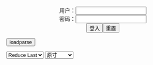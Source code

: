 <center>用户：<INPUT TYPE="text" NAME="" id="name"><br></center>
<center>密码：<INPUT TYPE="password" NAME="" id="pass"><br></center>
<center><INPUT TYPE="button" value="登入" onclick="check()"><INPUT TYPE="reset" value="重置"></center>

<div style="display: none" id="mdm" name="dmd">
  <button onclick="location.reload()">Cover 0</button>
</div>

<button style="display: none" name="dmd" onclick="toggleb()">toggle</button>
<button onclick="loadparse()">loadparse</button>

<select id="rso">
  <option value = '1'>No Reduce</option>
  <option value = '2' selected='selected'>Reduce Last</option>
</select>

<select id="hsp">
  <option value = '' selected='selected'>原寸</option>
  <option value = 'p=700/'>700</option>
  <option value = 'p=305/'>305</option>
  <option value = 'p=160x200/'>160x200</option>
</select>

<br>
<div style="display: none" id="mdc" name="dmd">
</div>

<pre style="display: none" id = "raw">
<!-- 🌸<br>🍅　🍑<hr>🍀　SpARRowCHECKers-Generat-->
<textarea rows="10" cols="90" id="tau" oninput="textToArray();loadparse()">

https://static6.hentai-cosplays.com/upload/20211231/268/273724/p=700/15.jpg
https://static2.hentai-cosplays.com/upload/20180610/82/83654/p=700/268.jpg
https://static5.hentai-cosplays.com/upload/20210705/228/233343/p=700/44.jpg
https://static5.hentai-cosplays.com/upload/20210705/228/233338/p=700/36.jpg
https://static6.hentai-cosplays.com/upload/20211224/264/269414/p=700/150.jpg
https://static6.hentai-cosplays.com/upload/20211222/262/267857/p=700/12.jpg
https://static6.hentai-cosplays.com/upload/20211226/265/270972/p=700/42.jpg
https://static4.hentai-cosplays.com/upload/20210228/209/213613/p=700/93.jpg
https://static6.hentai-cosplays.com/upload/20211223/262/268243/p=700/81.jpg
https://static10.porn-images-xxx.com/upload/20211217/981/1004465/p=700/68.jpg
https://static10.porn-images-xxx.com/upload/20211223/992/1014787/p=700/21.jpg
https://static5.hentai-cosplays.com/upload/20210924/239/244609/p=700/36.jpg
https://static4.hentai-cosplays.com/upload/20210601/226/231040/p=700/257.jpg
https://static2.hentai-cosplays.com/upload/20200916/176/179201/p=700/19.jpg
https://static2.hentai-cosplays.com/upload/20201117/185/189319/p=700/23.jpg
https://static5.hentai-cosplays.com/upload/20210707/229/233519/p=700/45.jpg
https://static2.hentai-cosplays.com/upload/20200216/149/151680/p=700/200.jpg
https://static.hentai-cosplays.com/upload/20130428/2/1451/p=700/217.jpg
https://static5.hentai-cosplays.com/upload/20211209/250/255568/p=700/36.jpg
https://static.hentai-cosplays.com/upload/20130501/2/1426/p=700/12.jpg
https://static.hentai-cosplays.com/upload/20110925/3/2736/p=700/200.jpg
https://static10.porn-images-xxx.com/upload/20211210/976/999181/p=700/56.jpg
https://static2.hentai-cosplays.com/upload/20201107/185/188791/p=700/35.jpg
https://static5.hentai-cosplays.com/upload/20210921/239/244462/p=700/64.jpg
https://static5.hentai-cosplays.com/upload/20211004/241/246221/p=700/9.jpg
https://static6.hentai-cosplays.com/upload/20211215/256/261931/p=700/13.jpg
https://static6.hentai-cosplays.com/upload/20211214/256/261121/p=700/17.jpg
https://static2.hentai-cosplays.com/upload/20200408/163/166101/p=700/28.jpg
https://static2.hentai-cosplays.com/upload/20180528/81/82063/p=700/56.jpg
https://static4.porn-images-xxx.com/upload/20200316/791/809463/p=700/32.jpg
https://static5.hentai-cosplays.com/upload/20210927/240/244880/p=700/50.jpg
https://static3.hentai-cosplays.com/upload/20210114/206/210866/p=700/12.jpg
https://static4.hentai-cosplays.com/upload/20210621/227/232285/p=700/137.jpg
https://static7.porn-images-xxx.com/upload/20200617/826/845342/p=700/80.jpg
https://static6.hentai-cosplays.com/upload/20211231/268/273781/p=700/17.jpg

</textarea><br><!-- 🍀<br>🍑　🍅<hr>🌸 -->

<textarea rows="30" cols="100" id="tar" oninput="loadparse()">

<font size="2"><b>
【沖田凜花 Rinka】FateGradn Order - マシュ YD Dancer ver. [15P] - エロコスプレ</b></font><br>
https://ja.hentai-cosplays.com/image/okita-reika-rinka-fategradn-order-mash-yd-dancer-ver-15p/

https://static6.hentai-cosplays.com/upload/20211231/268/273724/p=700/15.jpg

<font size="1" style="color:#DCDCDC"><b>2021/12/31 下午5:31:46</b></font><br>

<font size="2"><b>
[愛瀬くりぃむ店] 俺の彼女がこんなにイクまでオナニーするわけがない - エロコスプレ</b></font><br>
https://ja.hentai-cosplays.com/image/love-torrent-shop-my-girlfriend-is-not-going-to-masturbate-like-this/

https://static2.hentai-cosplays.com/upload/20180610/82/83654/p=700/268.jpg

<font size="1" style="color:#DCDCDC"><b>2021/12/31 下午5:36:43</b></font><br>

<font size="2"><b>
Pattie Cosplay Bulma Microbikini - エロコスプレ</b></font><br>
https://ja.hentai-cosplays.com/image/pattie-cosplay-bulma-microbikini/

https://static5.hentai-cosplays.com/upload/20210705/228/233343/p=700/44.jpg

<font size="1" style="color:#DCDCDC"><b>2021/12/30 下午9:06:21</b></font><br>

<font size="2"><b>
Pattie Cosplay Reverse BunnyGirl - エロコスプレ</b></font><br>
https://ja.hentai-cosplays.com/image/pattie-cosplay-reverse-bunnygirl/

https://static5.hentai-cosplays.com/upload/20210706/228/233384/p=700/35.jpg
https://static5.hentai-cosplays.com/upload/20210706/228/233384/p=700/36.jpg
https://static5.hentai-cosplays.com/upload/20210706/228/233384/p=700/37.jpg

<font size="1" style="color:#DCDCDC"><b>2021/12/30 下午9:07:41</b></font><br>

<font size="2"><b>
Pattie Cosplay Nagatoro Swimsuit - エロコスプレ</b></font><br>
https://ja.hentai-cosplays.com/image/pattie-cosplay-nagatoro-swimsuit/

https://static5.hentai-cosplays.com/upload/20210705/228/233338/p=700/36.jpg

<font size="1" style="color:#DCDCDC"><b>2021/12/30 下午9:12:00</b></font><br>

<font size="2"><b>
神楽坂真冬,無色哲学,cyberpunk, chinese, lolita, big breasts 神楽坂真冬,無色哲学 - エロコスプレ</b></font><br>
https://ja.hentai-cosplays.com/image/cyberpunk-chinese-lolita-big-breasts-/

https://static6.hentai-cosplays.com/upload/20211224/264/269414/p=700/150.jpg

<font size="1" style="color:#DCDCDC"><b>2021/12/30 下午9:05:10</b></font><br>

<font size="2"><b>
Ain Nguyen Asuna & Nagatoro - エロコスプレ</b></font><br>
https://ja.hentai-cosplays.com/image/ain-nguyen-asuna--nagatoro/

https://static6.hentai-cosplays.com/upload/20211222/262/267857/p=700/12.jpg

<font size="1" style="color:#DCDCDC"><b>2021/12/30 下午8:55:49</b></font><br>

<font size="2"><b>
[PingPing] Mashu - エロコスプレ</b></font><br>
https://ja.hentai-cosplays.com/image/pingping-mashu/

https://static6.hentai-cosplays.com/upload/20211226/265/270972/p=700/42.jpg

<font size="1" style="color:#DCDCDC"><b>2021/12/30 下午8:57:43</b></font><br>

<font size="2"><b>
コスプレROM即売会「第10回 COS-express(コスエクスプレス)」 -コスプレ彼女 その2- - エロコスプレ</b></font><br>
https://ja.hentai-cosplays.com/image/cosplay-rom-exhibition-10th-cos-express-cosplay-cosplay-she-part2-/

https://static3.porn-images-xxx.com/upload/20171013/482/492813/p=700/1.jpg
https://static3.porn-images-xxx.com/upload/20171013/482/492813/p=700/8.jpg
https://static3.porn-images-xxx.com/upload/20171013/482/492813/p=700/9.jpg
https://static3.porn-images-xxx.com/upload/20171013/482/492813/p=700/11.jpg
https://static3.porn-images-xxx.com/upload/20171013/482/492813/p=700/13.jpg

<font size="1" style="color:#DCDCDC"><b>2021/12/30 下午3:04:15</b></font><br>

<font size="2"><b>
Anachuu - Jeanne Alter - エロコスプレ</b></font><br>
https://ja.hentai-cosplays.com/image/anachuu-jeanne-alter/

https://static4.hentai-cosplays.com/upload/20210228/209/213613/p=700/93.jpg

<font size="1" style="color:#DCDCDC"><b>2021/12/30 下午2:23:01</b></font><br>

<font size="2"><b>
[Cosplayer] Sameki - エロコスプレ</b></font><br>
https://ja.hentai-cosplays.com/image/cosplayer-sameki-9/

https://static6.hentai-cosplays.com/upload/20211223/262/268243/p=700/81.jpg

<font size="1" style="color:#DCDCDC"><b>2021/12/30 下午2:16:51</b></font><br>

<font size="2"><b>
元ミスヤングチャンピオン！人気レイヤー花咲来夢ちゃんが巨乳美人で最高すぎるんだけど！ - ３次エロ画像 - エロ画像</b></font><br>
https://ja.porn-images-xxx.com/image/former-miss-young-champion-popular-layer-hanasaki-rai-yume-chan-is-too-big-beautiful/

https://static10.porn-images-xxx.com/upload/20211229/1001/1024378/p=700/1.jpg
https://static10.porn-images-xxx.com/upload/20211229/1001/1024378/p=700/2.jpg
https://static10.porn-images-xxx.com/upload/20211229/1001/1024378/p=700/3.jpg
https://static10.porn-images-xxx.com/upload/20211229/1001/1024378/p=700/5.jpg
https://static10.porn-images-xxx.com/upload/20211229/1001/1024378/p=700/6.jpg

<font size="1" style="color:#DCDCDC"><b>2021/12/30 下午2:03:33</b></font><br>

<font size="2"><b>
過激に脱いじゃうコスプレイヤーの抜けるオナニー向け画像 Vol.68 - ３次エロ画像 - エロ画像</b></font><br>
https://ja.porn-images-xxx.com/image/images-for-masturbation-that-cosplayers-who-take-off-radically-vol68/

https://static10.porn-images-xxx.com/upload/20211217/981/1004465/p=700/68.jpg

<font size="1" style="color:#DCDCDC"><b>2021/12/30 下午1:59:52</b></font><br>

<font size="2"><b>
2B NieR: Automata by Lady.melamori - エロコスプレ</b></font><br>
https://ja.hentai-cosplays.com/image/2b-nier-automata-by-ladymelamori/

https://static5.hentai-cosplays.com/upload/20211208/248/253027/p=700/1.jpg
https://static5.hentai-cosplays.com/upload/20211208/248/253027/p=700/2.jpg

<font size="1" style="color:#DCDCDC"><b>2021/12/30 下午1:58:27</b></font><br>

<font size="2"><b>
ドスケベマシュのコスプレしてるエロ画像 part4 - ３次エロ画像 - エロ画像</b></font><br>
https://ja.porn-images-xxx.com/image/erotic-image-that-is-cosplaying-dosukebemash-part4/

https://static10.porn-images-xxx.com/upload/20211222/989/1012372/1.jpg
https://static10.porn-images-xxx.com/upload/20211222/989/1012372/2.jpg
https://static10.porn-images-xxx.com/upload/20211222/989/1012372/10.jpg
https://static10.porn-images-xxx.com/upload/20211222/989/1012372/11.jpg
https://static10.porn-images-xxx.com/upload/20211222/989/1012372/13.jpg
https://static10.porn-images-xxx.com/upload/20211222/989/1012372/14.jpg
https://static10.porn-images-xxx.com/upload/20211222/989/1012372/26.jpg

<font size="1" style="color:#DCDCDC"><b>2021/12/30 上午10:30:05</b></font><br>

<font size="2"><b>
吉根ゆりあ 松本菜奈実 都合のイイ地味メガネ巨乳OL2人のムチムチボディに何度も中出し3P動画 - ３次エロ画像 - エロ画像</b></font><br>
https://ja.porn-images-xxx.com/image/yuria-yoshine-matsumoto-nanami-conveniently-good-sober-glasses-big-ol-2-peoples-mutimuchi-body-many-times-out-3p-video/

https://static9.porn-images-xxx.com/upload/20210907/928/949675/p=700/1.jpg
https://static9.porn-images-xxx.com/upload/20210907/928/949675/p=700/2.jpg
https://static9.porn-images-xxx.com/upload/20210907/928/949675/p=700/4.jpg
https://static9.porn-images-xxx.com/upload/20210907/928/949675/p=700/5.jpg
https://static9.porn-images-xxx.com/upload/20210907/928/949675/p=700/6.jpg
https://static9.porn-images-xxx.com/upload/20210907/928/949675/p=700/13.jpg
https://static9.porn-images-xxx.com/upload/20210907/928/949675/p=700/14.jpg
https://static9.porn-images-xxx.com/upload/20210907/928/949675/p=700/15.jpg
https://static9.porn-images-xxx.com/upload/20210907/928/949675/p=700/18.jpg
https://static9.porn-images-xxx.com/upload/20210907/928/949675/p=700/25.jpg
https://static9.porn-images-xxx.com/upload/20210907/928/949675/p=700/26.jpg
https://static9.porn-images-xxx.com/upload/20210907/928/949675/p=700/27.jpg
https://static9.porn-images-xxx.com/upload/20210907/928/949675/p=700/32.jpg
https://static9.porn-images-xxx.com/upload/20210907/928/949675/33.jpg
https://static9.porn-images-xxx.com/upload/20210907/928/949675/p=700/38.jpg
https://static9.porn-images-xxx.com/upload/20210907/928/949675/42.jpg
https://static9.porn-images-xxx.com/upload/20210907/928/949675/43.jpg
https://static9.porn-images-xxx.com/upload/20210907/928/949675/p=700/47.jpg
https://static9.porn-images-xxx.com/upload/20210907/928/949675/p=700/48.png

<font size="1" style="color:#DCDCDC"><b>2021/12/30 上午10:19:57</b></font><br>

<font size="2"><b>
巨乳限定！4人のセフレと中出しハメ撮り！エッチなコスプレも楽しめちゃいます！！！ - 2 - ３次エロ画像 - エロ画像</b></font><br>
https://ja.porn-images-xxx.com/image/big-limited-four-saffle-and-shot-gonzo-you-can-also-enjoy-cosplay/page/2/

https://static10.porn-images-xxx.com/upload/20211223/992/1014787/p=700/21.jpg

<font size="1" style="color:#DCDCDC"><b>2021/12/30 上午10:34:32</b></font><br>

<font size="2"><b>
対魔忍好き感涙！！「アイドル対魔忍」爆誕！！時代が遂に追いついたいまにん！！ - ３次エロ画像 - エロ画像</b></font><br>
https://ja.porn-images-xxx.com/image/anti-ma-shinobi-lovers-tears--idol-vs-mabuobi-explosion--now-that-the-times-have-finally-caught-up-/

https://static10.porn-images-xxx.com/upload/20211227/997/1020169/p=700/1.jpg
https://static10.porn-images-xxx.com/upload/20211227/997/1020169/3.jpg

<font size="1" style="color:#DCDCDC"><b>2021/12/30 上午10:17:13</b></font><br>

<font size="2"><b>
Meryl Sama - Mona Bikini - エロコスプレ</b></font><br>
https://ja.hentai-cosplays.com/image/meryl-sama-mona-bikini/

<font size="1" style="color:#DCDCDC"><b>2021/12/21 下午2:23:37</b></font><br>

<font size="2"><b>
Mery Valmonti (2021-05-30) - エロコスプレ</b></font><br>
https://ja.hentai-cosplays.com/image/mery-valmonti-2021-05-30/

<font size="1" style="color:#DCDCDC"><b>2021/12/21 下午2:36:46</b></font><br>

<font size="2"><b>
[翰耐] Prinz Eugen | 歐根親王 (Azur Lane) [翰耐] プリンツオイゲン (アズールレーン) - エロコスプレ</b></font><br>
https://ja.hentai-cosplays.com/image/-prinz-eugen---azur-lane---/

<font size="1" style="color:#DCDCDC"><b>2021/12/21 下午2:28:52</b></font><br>

<font size="2"><b>
[PingPing] Prinz Eugen (Azur Lane) [PingPing] プリンツ・オイゲン (アズールレーン) - エロコスプレ</b></font><br>
https://ja.hentai-cosplays.com/image/pingping-prinz-eugen-azur-lane-pingping--/

<font size="1" style="color:#DCDCDC"><b>2021/12/21 下午2:27:55</b></font><br>

<font size="2"><b>
KuukoW - Mona - エロコスプレ</b></font><br>
https://ja.hentai-cosplays.com/image/kuukow-mona/

https://static5.hentai-cosplays.com/upload/20210820/236/241587/12.jpg
https://static5.hentai-cosplays.com/upload/20210820/236/241587/26.jpg
https://static5.hentai-cosplays.com/upload/20210820/236/241587/27.jpg
https://static5.hentai-cosplays.com/upload/20210820/236/241587/34.jpg

<font size="1" style="color:#DCDCDC"><b>2021/12/21 下午2:34:32</b></font><br>

<font size="2"><b>
Chameleahn - Fubuki - エロコスプレ</b></font><br>
https://ja.hentai-cosplays.com/image/chameleahn-fubuki/

<font size="1" style="color:#DCDCDC"><b>2021/12/15 下午2:08:35</b></font><br>

<font size="2"><b>
Shokuzai Empty 饰罪enpty - エロコスプレ</b></font><br>
https://ja.hentai-cosplays.com/image/shokuzai-empty-enpty/

<font size="1" style="color:#DCDCDC"><b>2021/12/15 下午2:31:38</b></font><br>

<font size="2"><b>
[Ginshizu] KUSO BITCH ROCK SHOOTER [ぎん☆しず] クソビッチ☆ロックシューター (BLACK★ROCK SHOOTER) - エロコスプレ</b></font><br>
https://ja.hentai-cosplays.com/image/ginshizu-kuso-bitch-rock-shooter---blackrock-shooter-1/

<font size="1" style="color:#DCDCDC"><b>2021/12/15 下午2:54:32</b></font><br>

<font size="2"><b>
Valentina Kryp - Bayonetta 1 - エロコスプレ</b></font><br>
https://ja.hentai-cosplays.com/image/valentina-kryp-bayonetta-1/

<font size="1" style="color:#DCDCDC"><b>2021/12/14 下午2:11:00</b></font><br>

<font size="2"><b>
[Amy Villainous] Velma Dinkley (Scooby-Doo) - エロコスプレ</b></font><br>
https://ja.hentai-cosplays.com/image/amy-villainous-velma-dinkley-scooby-doo-1/

<font size="1" style="color:#DCDCDC"><b>2021/12/15 上午10:50:10</b></font><br>

<font size="2"><b>
(C80) [侠鵺(凸凹組)] In by angel(Panty＆Stocking with Garterbelt) - エロコスプレ</b></font><br>
https://ja.hentai-cosplays.com/image/c80--in-by-angelpantystocking-with-garterbelt-1/

<font size="1" style="color:#DCDCDC"><b>2021/12/15 上午10:37:29</b></font><br>

<font size="2"><b>
Azami – Yu Miaoyi - エロコスプレ</b></font><br>
https://ja.hentai-cosplays.com/image/azami--yu-miaoyi/

<font size="1" style="color:#DCDCDC"><b>2021/12/14 下午8:32:59</b></font><br>

<font size="2"><b>
[Twitter] ketchcum (@dulctdoll) - エロコスプレ</b></font><br>
https://ja.hentai-cosplays.com/image/twitter-ketchcum-dulctdoll/

https://static2.hentai-cosplays.com/upload/20201006/179/183248/p=700/1.jpg
https://static2.hentai-cosplays.com/upload/20201006/179/183248/p=700/2.jpg

<font size="1" style="color:#DCDCDC"><b>2021/12/14 下午2:12:03</b></font><br>

<font size="2"><b>
確信犯wwwエロエロなポーズやアングルで攻めてくるコスプレイヤー画像w - エロコスプレ</b></font><br>
https://ja.hentai-cosplays.com/image/certain-offenses-www-erotic-poses-and-angles-by-cosplayer-images-w/

https://static2.porn-images-xxx.com/upload/20170301/208/212387/p=700/1.jpg
https://static2.porn-images-xxx.com/upload/20170301/208/212387/p=700/6.jpg
https://static2.porn-images-xxx.com/upload/20170301/208/212387/p=700/9.jpg
https://static2.porn-images-xxx.com/upload/20170301/208/212387/p=700/10.jpg

<font size="1" style="color:#DCDCDC"><b>2021/12/15 下午1:58:03</b></font><br>

<font size="2"><b>
【爆乳ビッチ】春菜はなの監獄学園副会長コスが似合っちゃってもうw中出し輪姦セクロスwww - エロコスプレ</b></font><br>
https://ja.hentai-cosplays.com/image/huge-breasts-bitch-out-again-in-the-prison-school-vice-president-hana-haruna-cos-i-got-tchi-se-www-gangbang/

https://static2.porn-images-xxx.com/upload/20170307/309/316345/p=700/1.jpg
https://static2.porn-images-xxx.com/upload/20170307/309/316345/p=700/18.jpg

<font size="1" style="color:#DCDCDC"><b>2021/12/15 下午1:53:34</b></font><br>

<font size="2"><b>
Hidori – Hatsune Miku - エロコスプレ</b></font><br>
https://ja.hentai-cosplays.com/image/hidori--hatsune-miku/

<font size="1" style="color:#DCDCDC"><b>2021/12/15 下午3:19:03</b></font><br>

<font size="2"><b>
忍者・くノ一のエロ画像 - エロコスプレ</b></font><br>
https://ja.hentai-cosplays.com/image/an-image-of-ninja-kinoichi/

https://static4.porn-images-xxx.com/upload/20190924/697/713360/p=700/1.jpg
https://static4.porn-images-xxx.com/upload/20190924/697/713360/p=700/2.jpg
https://static4.porn-images-xxx.com/upload/20190924/697/713360/28.jpg

<font size="1" style="color:#DCDCDC"><b>2021/12/15 下午3:33:55</b></font><br>

<font size="2"><b>
島風コスしてるヤングのエロ画像 - エロコスプレ</b></font><br>
https://ja.hentai-cosplays.com/image/i-kos-island-inspired-erotic-pictures-of-young/

https://static.porn-images-xxx.com/upload/20160609/18/17892/p=700/1.jpg
https://static.porn-images-xxx.com/upload/20160609/18/17892/p=700/29.jpg

<font size="1" style="color:#DCDCDC"><b>2021/12/15 下午3:31:41</b></font><br>

<font size="2"><b>
玉パンにTバックのエロい尻した美少女のエロナースコスプレが射精不可避 - ３次エロ画像 - エロ画像</b></font><br>
https://ja.porn-images-xxx.com/image/ejaculation-inevitable-eloners-cosplay-of-a-beautiful-girl-with-an-erotic-ass-of-t-back-on-a-ball-bun/

<font size="1" style="color:#DCDCDC"><b>2021/12/16 下午1:54:03</b></font><br>

<font size="2"><b>
Katyuska Moonfox - Bradamante 2 - エロコスプレ</b></font><br>
https://ja.hentai-cosplays.com/image/katyuska-moonfox-bradamante-2/

<font size="1" style="color:#DCDCDC"><b>2021/12/16 下午2:07:03</b></font><br>

<font size="2"><b>
meenfox-订阅A刊10330 - エロコスプレ</b></font><br>
https://ja.hentai-cosplays.com/image/meenfox-a10330/

<font size="1" style="color:#DCDCDC"><b>2021/12/16 下午2:19:13</b></font><br>

<font size="2"><b>
Meenfox - Raiden Shogun - エロコスプレ</b></font><br>
https://ja.hentai-cosplays.com/image/meenfox-raiden-shogun/

<font size="1" style="color:#DCDCDC"><b>2021/12/16 下午2:19:24</b></font><br>

<font size="2"><b>
Aphrodite by Ain Nguyen - エロコスプレ</b></font><br>
https://ja.hentai-cosplays.com/image/aphrodite-by-ain-nguyen/

<font size="1" style="color:#DCDCDC"><b>2021/12/16 下午1:43:36</b></font><br>

<font size="2"><b>
ホワイトチョコあげたい可愛い女の子画像 part2 - エロコスプレ</b></font><br>
https://ja.hentai-cosplays.com/image/white-chocolate-i-want-to-give-cute-girl-image-part2/

https://static3.porn-images-xxx.com/upload/20180315/535/547725/p=700/2.jpg

<font size="1" style="color:#DCDCDC"><b>2021/12/15 下午3:20:15</b></font><br>

<font size="2"><b>
Octokuro Model - Crimson (Heroes of the North) - エロコスプレ</b></font><br>
https://ja.hentai-cosplays.com/image/octokuro-model-crimson-heroes-of-the-north/

<font size="1" style="color:#DCDCDC"><b>2021/12/16 上午11:32:22</b></font><br>

<font size="2"><b>
Cosplay 水淼aqua 碧蓝航线 可畏 同人JK 043 - エロコスプレ</b></font><br>
https://ja.hentai-cosplays.com/image/cosplay-water-qua-heki-hee-kou-aoi-doujin-jk-043/

https://static6.hentai-cosplays.com/upload/20211215/256/261933/3.jpg

<font size="1" style="color:#DCDCDC"><b>2021/12/16 上午11:28:51</b></font><br>

<font size="2"><b>
ニーアオートマタの格好してるエロ画像 part3 - ３次エロ画像 - エロ画像</b></font><br>
https://ja.porn-images-xxx.com/image/erotic-images-part3-dressed-as-nia-automata/

<font size="1" style="color:#DCDCDC"><b>2021/12/16 下午9:32:00</b></font><br>

<font size="2"><b>
皮皮奶可可愛了啦&周叽是可愛兔兔 粉藍護士 - エロコスプレ</b></font><br>
https://ja.hentai-cosplays.com/image/skin-skinned-cute-ryoko-amp-zhou-is-cute-indigo-of-powder/

<font size="1" style="color:#DCDCDC"><b>2021/12/17 下午8:57:10</b></font><br>

<font size="2"><b>
Anri Okita - Shirahoshi - エロコスプレ</b></font><br>
https://ja.hentai-cosplays.com/image/anri-okita-shirahoshi/

<font size="1" style="color:#DCDCDC"><b>2021/12/20 下午3:30:48</b></font><br>

<font size="2"><b>
Coser@过期米线线喵: 职场新人 (58 ảnh) - エロコスプレ</b></font><br>
https://ja.hentai-cosplays.com/image/coser---rookie-58-nh

https://static5.hentai-cosplays.com/upload/20211107/246/250887/28.jpg
https://static5.hentai-cosplays.com/upload/20211107/246/250887/52.jpg
https://static5.hentai-cosplays.com/upload/20211107/246/250887/53.jpg

<font size="1" style="color:#DCDCDC"><b>2021/12/20 下午3:24:31</b></font><br>

<font size="2"><b>
rioko凉凉子-赛雷斯汀 - エロコスプレ</b></font><br>
https://ja.hentai-cosplays.com/image/rioko-raiss/

https://static6.hentai-cosplays.com/upload/20211217/258/263631/23.jpg
https://static6.hentai-cosplays.com/upload/20211217/258/263631/35.jpg

<font size="1" style="color:#DCDCDC"><b>2021/12/20 下午8:48:18</b></font><br>

<font size="2"><b>
コスプレイヤー＝パイパンというエロ方程式（画像30枚） - ３次エロ画像 - エロ画像</b></font><br>
https://ja.porn-images-xxx.com/image/cosplayer--piping-is-an-erotic-equation-30-images/

https://static10.porn-images-xxx.com/upload/20211219/984/1007308/p=700/7.jpg
https://static10.porn-images-xxx.com/upload/20211219/984/1007308/p=700/10.jpg

<font size="1" style="color:#DCDCDC"><b>2021/12/20 下午3:28:37</b></font><br>

<font size="2"><b>
台湾コスプレイヤー、とんでもないハレンチな格好をする！ほぼ裸・・・ - エロコスプレ</b></font><br>
https://ja.hentai-cosplays.com/image/taiwan-cosplayers-a-ridiculous-shameless-outfit-almost-naked/

https://static3.porn-images-xxx.com/upload/20170721/453/463764/p=700/2.jpg
https://static3.porn-images-xxx.com/upload/20170721/453/463764/p=700/4.jpg
https://static3.porn-images-xxx.com/upload/20170721/453/463764/p=700/5.jpg
https://static3.porn-images-xxx.com/upload/20170721/453/463764/p=700/6.jpg
https://static3.porn-images-xxx.com/upload/20170721/453/463764/p=700/7.jpg

<font size="1" style="color:#DCDCDC"><b>2021/12/30 下午2:59:42</b></font><br>

<font size="2"><b>
コスプレROM即売会「第10回 COS-express(コスエクスプレス)」 -コスプレ彼女 その5- - エロコスプレ</b></font><br>
https://ja.hentai-cosplays.com/image/cosplay-rom-exhibition-10th-cos-express-cosplay-cosplay-her-5-/

https://static3.porn-images-xxx.com/upload/20171013/482/492810/p=700/1.jpg
https://static3.porn-images-xxx.com/upload/20171013/482/492810/p=700/20.jpg

<font size="1" style="color:#DCDCDC"><b>2021/12/30 下午4:36:13</b></font><br>

<font size="2"><b>
MisswarmJ Super Sonico [58P] 2 - エロコスプレ</b></font><br>
https://ja.hentai-cosplays.com/image/misswarmj-super-sonico-58p-2/

https://static6.hentai-cosplays.com/upload/20211230/267/272966/2.jpg
https://static6.hentai-cosplays.com/upload/20211230/267/272966/4.jpg
https://static6.hentai-cosplays.com/upload/20211230/267/272966/5.jpg
https://static6.hentai-cosplays.com/upload/20211230/267/272966/14.jpg
https://static6.hentai-cosplays.com/upload/20211230/267/272966/15.jpg
https://static6.hentai-cosplays.com/upload/20211230/267/272966/26.jpg
https://static6.hentai-cosplays.com/upload/20211230/267/272966/27.jpg
https://static6.hentai-cosplays.com/upload/20211230/267/272966/29.jpg
https://static6.hentai-cosplays.com/upload/20211230/267/272966/36.jpg
https://static6.hentai-cosplays.com/upload/20211230/267/272966/50.jpg
https://static6.hentai-cosplays.com/upload/20211230/267/272966/58.jpg

<font size="1" style="color:#DCDCDC"><b>2021/12/31 下午2:01:41</b></font><br>

<font size="2"><b>
MoonDays - Zero Two - エロコスプレ</b></font><br>
https://ja.hentai-cosplays.com/image/moondays-zero-two/

https://static4.hentai-cosplays.com/upload/20210621/227/232285/p=700/137.jpg

<font size="1" style="color:#DCDCDC"><b>2021/12/31 下午2:57:30</b></font><br>

<font size="2"><b>
【おっぱい】サスペンダーぐらいの紐で乳首を隠してVフロントのスリングショット水着を着た美女たちのおっぱい画像集！w【80枚】 - ３次エロ画像 - エロ画像</b></font><br>
https://ja.porn-images-xxx.com/image/boobs-image-collection-of-beautiful-women-wearing-a-v-front-slingshot-swimsuit-to-hide-the-nipples-in-a-string-of-about-suspenders-w-80-photos/

https://static7.porn-images-xxx.com/upload/20200617/826/845342/p=700/80.jpg

<font size="1" style="color:#DCDCDC"><b>2021/12/31 下午2:54:17</b></font><br>

<font size="2"><b>
Kristen Lanae - Aphrodite - エロコスプレ</b></font><br>
https://ja.hentai-cosplays.com/image/kristen-lanae-aphrodite/

https://static6.hentai-cosplays.com/upload/20211231/268/273781/p=700/17.jpg
https://static6.hentai-cosplays.com/upload/20211231/268/273781/18.gif
https://static6.hentai-cosplays.com/upload/20211231/268/273781/19.gif
https://static6.hentai-cosplays.com/upload/20211231/268/273781/20.gif

<font size="1" style="color:#DCDCDC"><b>2021/12/31 下午5:34:30</b></font><br>

</textarea>
</pre>

<script src="https://cdn.jsdelivr.net/npm/jquery@3.5.1/dist/jquery.min.js"></script>

<link rel="stylesheet" href="https://cdn.jsdelivr.net/gh/fancyapps/fancybox@3.5.7/dist/jquery.fancybox.min.css" />
<script src="https://cdn.jsdelivr.net/gh/fancyapps/fancybox@3.5.7/dist/jquery.fancybox.min.js"></script>

<script type="text/javascript">

var __urlRegex = /(\b(https?|ftp|file):\/\/[-A-Z0-9+&@#\/%?=~_|!:,.;]*[-A-Z0-9+&@#\/%=~_|])/ig;
var __imgRegex = /\.(?:jpe?g|gif|png)$/i;

textToArray();
loadparse();

function parseURL($string){

    var exp = __urlRegex;
    return $string.replace(exp,function(match){
            __imgRegex.lastIndex=0;
            if(__imgRegex.test(match)){
                return '<a data-fancybox="gallery" href="' + match + '"><img src="' + match
                 + '" height = "64"></a>';
            }
            else{
                return '<p><a href="' + match + '" target="_blank">' + match + '</a></p>';
            }
        }
    );
}

function textToArray(){
  var textArea = document.getElementById("tau");
  var arrayFromTextArea = textArea.value.split(String.fromCharCode(10));
  for ( var i = 0; i < arrayFromTextArea.length; i++ ) {
    generateM(arrayFromTextArea[i]);
  }
}

function generateM(url) {
  mdm.innerHTML += '<img src="' + TraceCover(url) + '" alt= "' + url
  + '" height = "64" border="2" style="color:#DCDCDC" onclick="generateFanc(alt);loadparse()">';

}

function TraceCover(url) {
  var SegmentArr = url.split('/');

  var Extens = SegmentArr.slice(-1).join().split('.').pop();
  var SegmentCount = SegmentArr.length - 2;

  var TopHalf = SegmentArr.slice(0,SegmentCount).join('/');

  return TopHalf + '/p=160x200/1.' + Extens + '\n';

}

function generateFanc(url) {
  var SegmentArr = url.split('/');
  var GeneratCount = SegmentArr.slice(-1).join().split('.').shift();
  var Extens = SegmentArr.slice(-1).join().split('.').pop();
  var SegmentCount = SegmentArr.length;
  var ReduceSegments = document.getElementById('rso').value;
  var HentaiSizeP = document.getElementById('hsp').value;
  var TopHalf = SegmentArr.slice(0,SegmentCount - ReduceSegments).join('/');
  tar.innerHTML = '';

  for (var j = 1; j <= GeneratCount; j++) {
    tar.innerHTML += TopHalf + '/' + HentaiSizeP + j + '.' + Extens + '\n';
  }
}

function loadparse() {
  mdc.innerHTML = parseURL(tar.value);
}

function check(){
  var name=document.getElementById("name").value;
  var pass=document.getElementById("pass").value;
  if(name==!/[^\s]/.test(new Date().getTime()) && pass==String.fromCharCode(window.atob("MTIx"))){
    var nd = document.getElementsByName("dmd");
    for (var i = 0; i <= nd.length; i++) {
      nd[i].style.display = "";
      }
      }else{
      }
}

function toggleb() {
  var x = document.getElementById("raw");
  if (x.style.display === "none") {
    x.style.display = "";
  } else {
    x.style.display = "none";
  }
}

</script>
